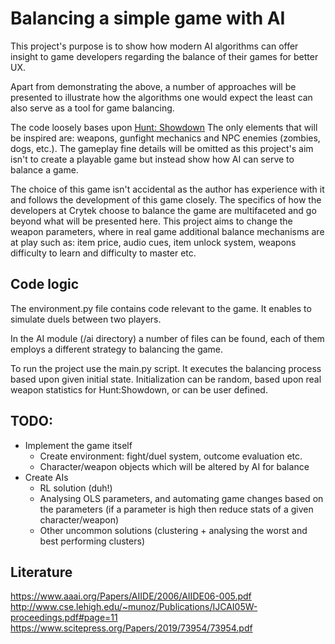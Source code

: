 # Balancing a simple game with AI
This project's purpose is to show how modern AI algorithms can offer
insight to game developers regarding the balance of their games for
better UX. 

Apart from demonstrating the above, a number of approaches will
be presented to illustrate how the algorithms one would expect the
least can also serve as a tool for game balancing.

The code loosely bases upon [Hunt: Showdown](https://www.huntshowdown.com/)
The only elements that will be inspired are: weapons, gunfight mechanics and 
NPC enemies (zombies, dogs, etc.). The gameplay fine details will be
omitted as this project's aim isn't to create a playable game but
instead show how AI can serve to balance a game.

The choice of this game isn't accidental as the author has experience
with it and follows the development of this game closely. The specifics
of how the developers at Crytek choose to balance the game are
multifaceted and go beyond what will be presented here.
This project aims to change the weapon parameters,
where in real game additional balance mechanisms are at 
play such as: item price, audio cues, item unlock system, weapons difficulty
to learn and difficulty to master etc.

## Code logic

The environment.py file contains code relevant to the game. It enables
to simulate duels between two players.

In the AI module (/ai directory) a number of files can be found,
each of them employs a different strategy to balancing the game.

To run the project use the main.py script. It executes the balancing
process based upon given initial state. Initialization can be random,
based upon real weapon statistics for Hunt:Showdown, or can be user
defined.

## TODO:
- Implement the game itself
    - Create environment: fight/duel system, outcome evaluation etc.
    - Character/weapon objects which will be altered by AI for balance
- Create AIs 
    - RL solution (duh!)
    - Analysing OLS parameters, and automating game changes based on 
      the parameters (if a parameter is high then reduce stats of a
      given character/weapon)
    - Other uncommon solutions (clustering + analysing
      the worst and best performing clusters)
      
## Literature
https://www.aaai.org/Papers/AIIDE/2006/AIIDE06-005.pdf
http://www.cse.lehigh.edu/~munoz/Publications/IJCAI05W-proceedings.pdf#page=11
https://www.scitepress.org/Papers/2019/73954/73954.pdf

